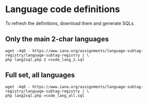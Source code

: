 # Language code definitions

To refresh the definitions, download them and generate SQLs.

## Only the main 2-char languages

    wget -4qO - https://www.iana.org/assignments/language-subtag-registry/language-subtag-registry | \
    php lang2sql.php 2 >code_lang_2.sql

## Full set, all languages

    wget -4qO - https://www.iana.org/assignments/language-subtag-registry/language-subtag-registry | \
    php lang2sql.php >code_lang_all.sql
